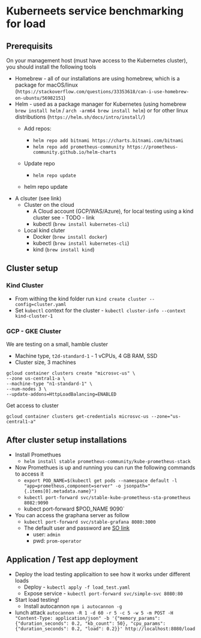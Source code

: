 # Kuberneets service benchmarking for load

## Prerequisits

On your management host (must have access to the Kubernetes cluster), you should install the following tools

- Homebrew - all of our installations are using homebrew, which is a package for macOS/linux (`https://stackoverflow.com/questions/33353618/can-i-use-homebrew-on-ubuntu/56982151`) 
- Helm - used as a package manager for Kubernetes (using homebrew `brew install helm` / `arch -arm64 brew install helm`) or for other linux distributions (`https://helm.sh/docs/intro/install/`)
  - Add repos:
    - `helm repo add bitnami https://charts.bitnami.com/bitnami`
    - `helm repo add prometheus-community https://prometheus-community.github.io/helm-charts`
  - Update repo
    - `helm repo update`

  - helm repo update 
- A clsuter (see link)
  - Cluster on the cloud
    - A Cloud account (GCP/WAS/Azure), for local testing using a kind cluster see - TODO - link
    - kubectl (`brew install kubernetes-cli`)
  - Local kind cluter
    - Docker (`brew install docker`)
    - kubectl (`brew install kubernetes-cli`)
    - kind (`brew install kind`)

## Cluster setup

### Kind Cluster

- From withing the kind folder run `kind create cluster --config=cluster.yaml`
- Set `kubectl` context for the cluster - `kubectl cluster-info --context kind-cluster-1`


### GCP - GKE Cluster

We are testing on a small, hamble cluster

- Machine type, `t2d-standard-1` - 1 vCPUs, 4 GB RAM, SSD
- Cluster size, 3 machines
  
```
gcloud container clusters create "microsvc-us" \
--zone us-central1-a \
--machine-type "n1-standard-1" \
--num-nodes 3 \
--update-addons=HttpLoadBalancing=ENABLED
```

Get access to cluster

```
gcloud container clusters get-credentials microsvc-us --zone="us-central1-a"
```


## After cluster setup installations

- Install Promethues
  - `helm install stable prometheus-community/kube-prometheus-stack`
- Now Promethues is up and running you can run the following commands to access it
  - `export POD_NAME=$(kubectl get pods --namespace default -l "app=prometheus,component=server" -o jsonpath="{.items[0].metadata.name}")`
  - `kubectl port-forward svc/stable-kube-prometheus-sta-prometheus 8082:9090`
  - kubect port-forward $POD_NAME 9090`
- You can access the graphana server as follow
  - `kubectl port-forward svc/stable-grafana 8080:3000`
  - The default user and password are [SO link](https://stackoverflow.com/questions/54039604/what-is-the-default-username-and-password-for-grafana-login-page)
    - user: `admin`
    - pwd: `prom-operator`


## Application / Test app deployment

- Deploy the load testing applicaition to see how it works under different loads
  - Deploy - `kubectl apply -f load_test.yaml`
  - Expose service - `kubectl port-forward svc/simple-svc 8080:80`
- Start load testing!
  - Install autocannon `npm i autocannon -g`
- lunch attack `autocannon -R 1 -d 60 -r 5 -c 5 -w 5 -m POST -H "Content-Type: application/json" -b '{"memory_params": {"duration_seconds": 0.2, "kb_count": 50}, "cpu_params": {"duration_seconds": 0.2, "load": 0.2}}' http://localhost:8080/load`

##